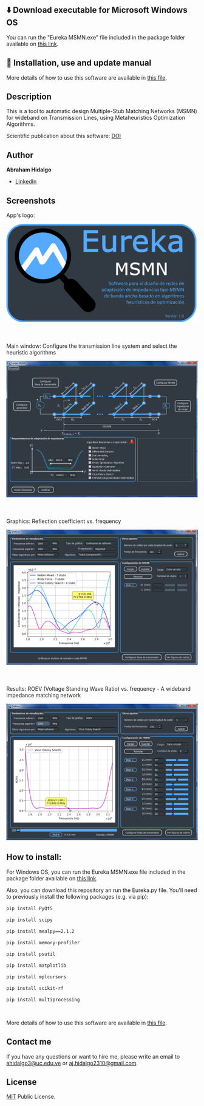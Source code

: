 ## ⬇️ Download executable for Microsoft Windows OS
You can run the "Eureka MSMN.exe" file included in the package folder available on [this link](https://drive.google.com/file/d/1QnXycnOk792U68OeCCPjIsB6TgkOxBgr/view?usp=sharing).

## 📖 Installation, use and update manual
More details of how to use this software are available in [this file](https://github.com/hidalgoabraham/eureka-msmn/blob/main/manual.pdf).

## Description
This is a tool to automatic design Multiple-Stub Matching Networks (MSMN) for wideband on Transmission Lines, using Metaheuristics Optimization Algorithms.

Scientific publication about this software: [DOI](https://doi.org/10.54139/revinguc.v29i2.171)

## Author
**Abraham Hidalgo**
* [LinkedIn](https://www.linkedin.com/in/hidalgoabraham/)

## Screenshots


App's logo:

![App Screenshot](./logo_eureka_msmn.png)
<br />
<br />
<br />
<br />
Main window: Configure the transmission line system and select the heuristic algorithms

![App Screenshot](./ventana_principal.png)
<br />
<br />
<br />
<br />
Graphics: Reflection coefficient vs. frequency

![App Screenshot](./resultados_disenho.png)
<br />
<br />
<br />
<br />
Results: ROEV (Voltage Standing Wave Ratio) vs. frequency - A wideband impedance matching network

![App Screenshot](./calidad_2.png)

## How to install:
For Windows OS, you can run the Eureka MSMN.exe file included in the package folder available on [this link](https://drive.google.com/file/d/1QnXycnOk792U68OeCCPjIsB6TgkOxBgr/view?usp=sharing).

Also, you can download this repository an run the Eureka.py file.
You'll need to previously install the following packages (e.g. via pip):

```
pip install PyQt5
```
```
pip install scipy
```
```
pip install mealpy==2.1.2
```
```
pip install memory-profiler
```
```
pip install psutil
```
```
pip install matplotlib
```
```
pip install mplcursors
```
```
pip install scikit-rf
```
```
pip install multiprocessing
```

<br />

More details of how to use this software are available in [this file](https://github.com/hidalgoabraham/eureka-msmn/blob/main/manual.pdf).

## Contact me
If you have any questions or want to hire me, please write an email to ahidalgo3@uc.edu.ve or aj.hidalgo2310@gmail.com.

## License

[MIT](https://choosealicense.com/licenses/mit/) Public License.

